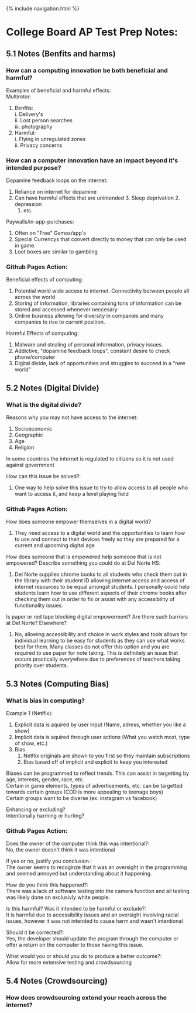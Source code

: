 {% include navigation.html %}

# College Board AP Test Prep Notes:

## 5.1 Notes (Benfits and harms) 
### How can a computing innovation be both beneficial and harmful?  
Examples of beneficial and harmful effects:  
Multirotor:  
  1. Benfits:  
       i. Delivery's  
       ii. Lost person searches  
       iii. photography  
  2. Harmful:  
       i. Flying in unregulated zones  
       ii. Privacy concerns  

### How can a computer innovation have an impact beyond it's intended purpose?  
Dopamine feedback loops on the internet:  
   1. Reliance on internet for dopamine  
   2. Can have harmful effects that are unintended
      3. Sleep deprivation
      2. depression  
      1. etc.  

Paywalls/in-app-purchases:  
   1. Often on "Free" Games/app's
   2. Special Currencys that convert directly to money that can only be used in game.
   3. Loot boxes are similar to gambling

### Github Pages Action:  
Beneficial effects of computing: 
   1. Potential world wide access to internet. Connectivity between people all across the world
   2. Storing of information, libraries containing tons of information can be stored and accessed whenever neccesary
   3. Online buisness allowing for diversity in companies and many companies to rise to current position. 

Harmful Effects of computing: 
   1. Malware and stealing of personal information, privacy issues. 
   2. Addictive, "dopamine feedback loops", constant desire to check phone/computer
   3. Digital divide, lack of opportunities and struggles to succeed in a "new world"

## 5.2 Notes (Digital Divide)  
### What is the digital divide?  
Reasons why you may not have access to the internet:
   1. Socioeconomic
   2. Geographic
   3. Age
   4. Religion

In some countries the internet is regulated to citizens so it is not used against government  

How can this issue be solved?:  
   1. One way to help solve this issue to try to allow access to all people who want to access it, and keep a level playing field

### Github Pages Action:  
How does someone empower themselves in a digital world?  
   1. They need access to a digital world and the opportunities to learn how to use and connect to their devices freely so they are prepared for a current and upcoming digital age

How does someone that is empowered help someone that is not empowered? Describe something you could do at Del Norte HS:  
   1. Del Norte supplies chrome books to all students who check them out in the library with their student ID allowing internet access and access of internet resources to be equal amongst students. I personally could help students learn how to use different aspects of their chrome books after checking them out in order to fix or assist with any accessibility of functionality issues. 

Is paper or red tape blocking digital empowerment? Are there such barriers at Del Norte? Elsewhere?  
   1. No, allowing accessibility and choice in work styles and tools allows for individual learning to be easy for students as they can use what works best for them. Many classes do not offer this option and you are required to use paper for note taking. This is definitely an issue that occurs practically everywhere due to preferences of teachers taking priority over students. 

## 5.3 Notes (Computing Bias)
### What is bias in computing?  

Example 1 (Netlfix):  
   1. Explicit data is aquired by user input (Name, adress, whether you like a show)  
   2. Implicit data is aquired through user actions (What you watch most, type of show, etc.)  
   3. Bias  
      1. Netflix originals are shown to you first so they maintain subscriptions  
      2. Bias based off of implicit and explicit to keep you interested  

Biases can be programmed to reflect trends. This can assist in targetting by age, interests, gender, race, etc.  
Certain in game elements, types of advertisements, etc. can be targetted towards certain groups (COD is more appealing to teenage boys)  
Certain groups want to be diverse (ex: instagram vs facebook)  


Enhancing or excluding?  
Intentionally harming or hurting?  

### Github Pages Action: 
Does the owner of the computer think this was intentional?:  
   No, the owner doesn't think it was intentional  
   
If yes or no, justify you conclusion.:  
   The owner seems to recoginze that it was an oversight in the programming and seemed annoyed but understanding about it happening. 
   
How do you think this happened?:  
   There was a lack of software testing into the camera function and all testing was likely done on exclusivly white people. 
   
Is this harmful? Was it intended to be harmful or exclude?:  
   It is harmful due to accessibility issues and an oversight involving racial issues, however it was not intended to cause harm and wasn't intentional  
   
Should it be corrected?:  
   Yes, the developer should update the program through the computer or offer a return on the computer to those having this issue.  
   
What would you or should you do to produce a better outcome?:  
   Allow for more extensive testing and crowdsourcing  

## 5.4 Notes (Crowdsourcing)
### How does crowdsourcing extend your reach across the internet? 
